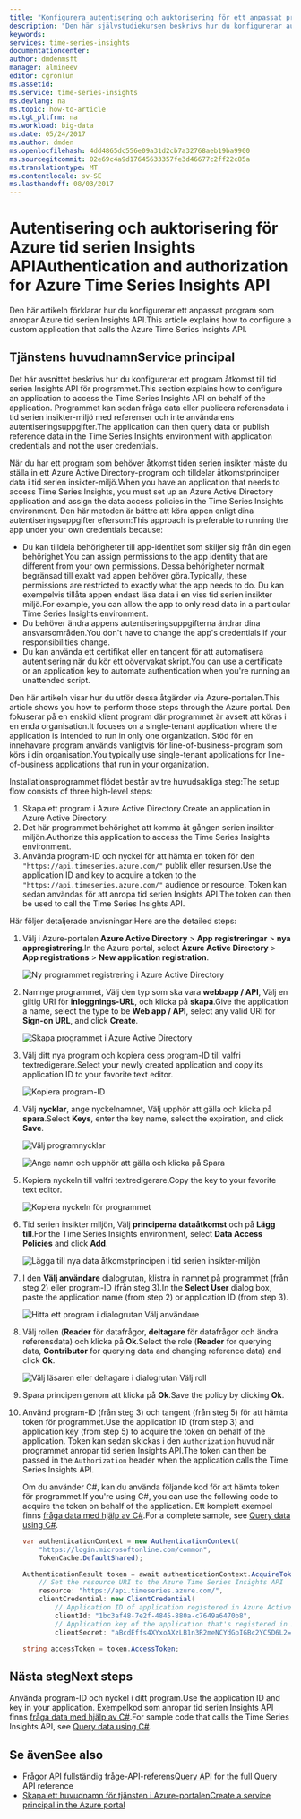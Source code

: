 ```yaml
---
title: "Konfigurera autentisering och auktorisering för ett anpassat program som anropar Azure tid serien Insights API | Microsoft Docs"
description: "Den här självstudiekursen beskrivs hur du konfigurerar autentisering och auktorisering för ett anpassat program som anropar Azure tid serien Insights API"
keywords: 
services: time-series-insights
documentationcenter: 
author: dmdenmsft
manager: almineev
editor: cgronlun
ms.assetid: 
ms.service: time-series-insights
ms.devlang: na
ms.topic: how-to-article
ms.tgt_pltfrm: na
ms.workload: big-data
ms.date: 05/24/2017
ms.author: dmden
ms.openlocfilehash: 4dd4865dc556e09a31d2cb7a32768aeb19ba9900
ms.sourcegitcommit: 02e69c4a9d17645633357fe3d46677c2ff22c85a
ms.translationtype: MT
ms.contentlocale: sv-SE
ms.lasthandoff: 08/03/2017
---
```

# <a name="authentication-and-authorization-for-azure-time-series-insights-api"></a><span data-ttu-id="e74fd-103">Autentisering och auktorisering för Azure tid serien Insights API</span><span class="sxs-lookup"><span data-stu-id="e74fd-103">Authentication and authorization for Azure Time Series Insights API</span></span>

<span data-ttu-id="e74fd-104">Den här artikeln förklarar hur du konfigurerar ett anpassat program som anropar Azure tid serien Insights API.</span><span class="sxs-lookup"><span data-stu-id="e74fd-104">This article explains how to configure a custom application that calls the Azure Time Series Insights API.</span></span>

## <a name="service-principal"></a><span data-ttu-id="e74fd-105">Tjänstens huvudnamn</span><span class="sxs-lookup"><span data-stu-id="e74fd-105">Service principal</span></span>

<span data-ttu-id="e74fd-106">Det här avsnittet beskrivs hur du konfigurerar ett program åtkomst till tid serien Insights API för programmet.</span><span class="sxs-lookup"><span data-stu-id="e74fd-106">This section explains how to configure an application to access the Time Series Insights API on behalf of the application.</span></span> <span data-ttu-id="e74fd-107">Programmet kan sedan fråga data eller publicera referensdata i tid serien insikter-miljö med referenser och inte användarens autentiseringsuppgifter.</span><span class="sxs-lookup"><span data-stu-id="e74fd-107">The application can then query data or publish reference data in the Time Series Insights environment with application credentials and not the user credentials.</span></span>

<span data-ttu-id="e74fd-108">När du har ett program som behöver åtkomst tiden serien insikter måste du ställa in ett Azure Active Directory-program och tilldelar åtkomstprinciper data i tid serien insikter-miljö.</span><span class="sxs-lookup"><span data-stu-id="e74fd-108">When you have an application that needs to access Time Series Insights, you must set up an Azure Active Directory application and assign the data access policies in the Time Series Insights environment.</span></span> <span data-ttu-id="e74fd-109">Den här metoden är bättre att köra appen enligt dina autentiseringsuppgifter eftersom:</span><span class="sxs-lookup"><span data-stu-id="e74fd-109">This approach is preferable to running the app under your own credentials because:</span></span>

* <span data-ttu-id="e74fd-110">Du kan tilldela behörigheter till app-identitet som skiljer sig från din egen behörighet.</span><span class="sxs-lookup"><span data-stu-id="e74fd-110">You can assign permissions to the app identity that are different from your own permissions.</span></span> <span data-ttu-id="e74fd-111">Dessa behörigheter normalt begränsad till exakt vad appen behöver göra.</span><span class="sxs-lookup"><span data-stu-id="e74fd-111">Typically, these permissions are restricted to exactly what the app needs to do.</span></span> <span data-ttu-id="e74fd-112">Du kan exempelvis tillåta appen endast läsa data i en viss tid serien insikter miljö.</span><span class="sxs-lookup"><span data-stu-id="e74fd-112">For example, you can allow the app to only read data in a particular Time Series Insights environment.</span></span>
* <span data-ttu-id="e74fd-113">Du behöver ändra appens autentiseringsuppgifterna ändrar dina ansvarsområden.</span><span class="sxs-lookup"><span data-stu-id="e74fd-113">You don't have to change the app's credentials if your responsibilities change.</span></span>
* <span data-ttu-id="e74fd-114">Du kan använda ett certifikat eller en tangent för att automatisera autentisering när du kör ett oövervakat skript.</span><span class="sxs-lookup"><span data-stu-id="e74fd-114">You can use a certificate or an application key to automate authentication when you're running an unattended script.</span></span>

<span data-ttu-id="e74fd-115">Den här artikeln visar hur du utför dessa åtgärder via Azure-portalen.</span><span class="sxs-lookup"><span data-stu-id="e74fd-115">This article shows you how to perform those steps through the Azure portal.</span></span> <span data-ttu-id="e74fd-116">Den fokuserar på en enskild klient program där programmet är avsett att köras i en enda organisation.</span><span class="sxs-lookup"><span data-stu-id="e74fd-116">It focuses on a single-tenant application where the application is intended to run in only one organization.</span></span> <span data-ttu-id="e74fd-117">Stöd för en innehavare program används vanligtvis för line-of-business-program som körs i din organisation.</span><span class="sxs-lookup"><span data-stu-id="e74fd-117">You typically use single-tenant applications for line-of-business applications that run in your organization.</span></span>

<span data-ttu-id="e74fd-118">Installationsprogrammet flödet består av tre huvudsakliga steg:</span><span class="sxs-lookup"><span data-stu-id="e74fd-118">The setup flow consists of three high-level steps:</span></span>

1. <span data-ttu-id="e74fd-119">Skapa ett program i Azure Active Directory.</span><span class="sxs-lookup"><span data-stu-id="e74fd-119">Create an application in Azure Active Directory.</span></span>
2. <span data-ttu-id="e74fd-120">Det här programmet behörighet att komma åt gången serien insikter-miljön.</span><span class="sxs-lookup"><span data-stu-id="e74fd-120">Authorize this application to access the Time Series Insights environment.</span></span>
3. <span data-ttu-id="e74fd-121">Använda program-ID och nyckel för att hämta en token för den `"https://api.timeseries.azure.com/"` publik eller resursen.</span><span class="sxs-lookup"><span data-stu-id="e74fd-121">Use the application ID and key to acquire a token to the `"https://api.timeseries.azure.com/"` audience or resource.</span></span> <span data-ttu-id="e74fd-122">Token kan sedan användas för att anropa tid serien Insights API.</span><span class="sxs-lookup"><span data-stu-id="e74fd-122">The token can then be used to call the Time Series Insights API.</span></span>

<span data-ttu-id="e74fd-123">Här följer detaljerade anvisningar:</span><span class="sxs-lookup"><span data-stu-id="e74fd-123">Here are the detailed steps:</span></span>

1. <span data-ttu-id="e74fd-124">Välj i Azure-portalen **Azure Active Directory** > **App registreringar** > **nya appregistrering**.</span><span class="sxs-lookup"><span data-stu-id="e74fd-124">In the Azure portal, select **Azure Active Directory** > **App registrations** > **New application registration**.</span></span>

   ![Ny programmet registrering i Azure Active Directory](media/authentication-and-authorization/active-directory-new-application-registration.png)  

2. <span data-ttu-id="e74fd-126">Namnge programmet, Välj den typ som ska vara **webbapp / API**, Välj en giltig URI för **inloggnings-URL**, och klicka på **skapa**.</span><span class="sxs-lookup"><span data-stu-id="e74fd-126">Give the application a name, select the type to be **Web app / API**, select any valid URI for **Sign-on URL**, and click **Create**.</span></span>

   ![Skapa programmet i Azure Active Directory](media/authentication-and-authorization/active-directory-create-web-api-application.png)

3. <span data-ttu-id="e74fd-128">Välj ditt nya program och kopiera dess program-ID till valfri textredigerare.</span><span class="sxs-lookup"><span data-stu-id="e74fd-128">Select your newly created application and copy its application ID to your favorite text editor.</span></span>

   ![Kopiera program-ID](media/authentication-and-authorization/active-directory-copy-application-id.png)

4. <span data-ttu-id="e74fd-130">Välj **nycklar**, ange nyckelnamnet, Välj upphör att gälla och klicka på **spara**.</span><span class="sxs-lookup"><span data-stu-id="e74fd-130">Select **Keys**, enter the key name, select the expiration, and click **Save**.</span></span>

   ![Välj programnycklar](media/authentication-and-authorization/active-directory-application-keys.png)

   ![Ange namn och upphör att gälla och klicka på Spara](media/authentication-and-authorization/active-directory-application-keys-save.png)

5. <span data-ttu-id="e74fd-133">Kopiera nyckeln till valfri textredigerare.</span><span class="sxs-lookup"><span data-stu-id="e74fd-133">Copy the key to your favorite text editor.</span></span>

   ![Kopiera nyckeln för programmet](media/authentication-and-authorization/active-directory-copy-application-key.png)

6. <span data-ttu-id="e74fd-135">Tid serien insikter miljön, Välj **principerna dataåtkomst** och på **Lägg till**.</span><span class="sxs-lookup"><span data-stu-id="e74fd-135">For the Time Series Insights environment, select **Data Access Policies** and click **Add**.</span></span>

   ![Lägga till nya data åtkomstprincipen i tid serien insikter-miljön](media/authentication-and-authorization/time-series-insights-data-access-policies-add.png)

7. <span data-ttu-id="e74fd-137">I den **Välj användare** dialogrutan, klistra in namnet på programmet (från steg 2) eller program-ID (från steg 3).</span><span class="sxs-lookup"><span data-stu-id="e74fd-137">In the **Select User** dialog box, paste the application name (from step 2) or application ID (from step 3).</span></span>

   ![Hitta ett program i dialogrutan Välj användare](media/authentication-and-authorization/time-series-insights-data-access-policies-select-user.png)

8. <span data-ttu-id="e74fd-139">Välj rollen (**Reader** för datafrågor, **deltagare** för datafrågor och ändra referensdata) och klicka på **Ok**.</span><span class="sxs-lookup"><span data-stu-id="e74fd-139">Select the role (**Reader** for querying data, **Contributor** for querying data and changing reference data) and click **Ok**.</span></span>

   ![Välj läsaren eller deltagare i dialogrutan Välj roll](media/authentication-and-authorization/time-series-insights-data-access-policies-select-role.png)

9. <span data-ttu-id="e74fd-141">Spara principen genom att klicka på **Ok**.</span><span class="sxs-lookup"><span data-stu-id="e74fd-141">Save the policy by clicking **Ok**.</span></span>

10. <span data-ttu-id="e74fd-142">Använd program-ID (från steg 3) och tangent (från steg 5) för att hämta token för programmet.</span><span class="sxs-lookup"><span data-stu-id="e74fd-142">Use the application ID (from step 3) and application key (from step 5) to acquire the token on behalf of the application.</span></span> <span data-ttu-id="e74fd-143">Token kan sedan skickas i den `Authorization` huvud när programmet anropar tid serien Insights API.</span><span class="sxs-lookup"><span data-stu-id="e74fd-143">The token can then be passed in the `Authorization` header when the application calls the Time Series Insights API.</span></span>

    <span data-ttu-id="e74fd-144">Om du använder C#, kan du använda följande kod för att hämta token för programmet.</span><span class="sxs-lookup"><span data-stu-id="e74fd-144">If you're using C#, you can use the following code to acquire the token on behalf of the application.</span></span> <span data-ttu-id="e74fd-145">Ett komplett exempel finns [fråga data med hjälp av C#](time-series-insights-query-data-csharp.md).</span><span class="sxs-lookup"><span data-stu-id="e74fd-145">For a complete sample, see [Query data using C#](time-series-insights-query-data-csharp.md).</span></span>

    ```csharp
    var authenticationContext = new AuthenticationContext(
        "https://login.microsoftonline.com/common",
        TokenCache.DefaultShared);

    AuthenticationResult token = await authenticationContext.AcquireTokenAsync(
        // Set the resource URI to the Azure Time Series Insights API
        resource: "https://api.timeseries.azure.com/", 
        clientCredential: new ClientCredential(
            // Application ID of application registered in Azure Active Directory
            clientId: "1bc3af48-7e2f-4845-880a-c7649a6470b8", 
            // Application key of the application that's registered in Azure Active Directory
            clientSecret: "aBcdEffs4XYxoAXzLB1n3R2meNCYdGpIGBc2YC5D6L2="));

    string accessToken = token.AccessToken;
    ```

## <a name="next-steps"></a><span data-ttu-id="e74fd-146">Nästa steg</span><span class="sxs-lookup"><span data-stu-id="e74fd-146">Next steps</span></span>

<span data-ttu-id="e74fd-147">Använda program-ID och nyckel i ditt program.</span><span class="sxs-lookup"><span data-stu-id="e74fd-147">Use the application ID and key in your application.</span></span> <span data-ttu-id="e74fd-148">Exempelkod som anropar tid serien Insights API finns [fråga data med hjälp av C#](time-series-insights-query-data-csharp.md).</span><span class="sxs-lookup"><span data-stu-id="e74fd-148">For sample code that calls the Time Series Insights API, see [Query data using C#](time-series-insights-query-data-csharp.md).</span></span>

## <a name="see-also"></a><span data-ttu-id="e74fd-149">Se även</span><span class="sxs-lookup"><span data-stu-id="e74fd-149">See also</span></span>

* <span data-ttu-id="e74fd-150">[Frågor API](/rest/api/time-series-insights/time-series-insights-reference-queryapi) fullständig fråge-API-referens</span><span class="sxs-lookup"><span data-stu-id="e74fd-150">[Query API](/rest/api/time-series-insights/time-series-insights-reference-queryapi) for the full Query API reference</span></span>
* [<span data-ttu-id="e74fd-151">Skapa ett huvudnamn för tjänsten i Azure-portalen</span><span class="sxs-lookup"><span data-stu-id="e74fd-151">Create a service principal in the Azure portal</span></span>](../azure-resource-manager/resource-group-create-service-principal-portal.md)
